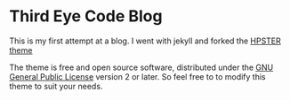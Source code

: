 # Third Eye Code Blog

This is my first attempt at a blog.  I went with jekyll and forked the [HPSTER theme](http://github.com/mmistakes)

The theme is free and open source software, distributed under the [GNU General Public License](https://github.com/mmistakes/hpstr-jekyll-theme/blob/master/LICENSE) version 2 or later. So feel free to to modify this theme to suit your needs. 
